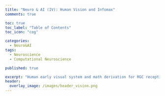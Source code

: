 ```yaml
---
title: "Neuro & AI (IV): Human Vision and Infomax"
comments: true

toc: true
toc_label: "Table of Contents"
toc_icon: "cog"

categories:
  - Neuro&AI
tags:
  - Neuroscience
  - Computational Neuroscience

published: true

excerpt: "Human early visual system and math derivation for RGC receptive fields"
header:
  overlay_image: /images/header_vision.png
---
```



<!-- ### IV. Vision 1: Human vision and Infomax
- Human visual system
    - Early visual system anatomy
    - Neuron tuning and receptive field
    - Visual system hierachy
    - The way we see is learnt: Insights from early visual development
    - Demystifying subconsciousness in vision
- Infomax and receptive field
    - What is computational neuroscience?
    - Mathematical modeling of early visual system
    - Infomax derivation of receptive field -->

    
